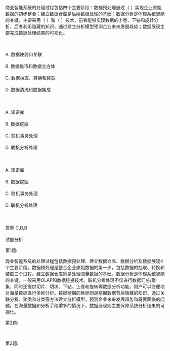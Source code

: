 <div class="detail lh2"><p>
商业智能系统的处理过程包括四个主要阶段：数据预处理通过（  ）实现企业原始数据的初步整合；建立数据仓库是后续数据处理的基础；数据分析是体现系统智能的关键，主要采用（  ）和（  ）技术，前者能够实现数据的上卷、下钻和旋转分析，后者利用隐藏的知识，通过建立分析模型预测企业未来发展趋势；数据展现主要完成数据处理结果的可视化。</p><br/><br/>A. 数据映射和关联<br/><br/>B. 数据集市和数据立方体<br/><br/>C. 数据抽取、转换和装载<br/><br/>D. 数据清洗和数据集成<br/><br/><br/><br/>A. 知识库<br/><br/>B. 数据挖掘<br/><br/>C. 联机事务处理<br/><br/>D. 联机分析处理<br/><br/><br/><br/>A. 知识库<br/><br/>B. 数据挖掘<br/><br/>C. 联机事务处理<br/><br/>D. 联机分析处理<br/><br/><br/><br/>答案 C,D,B<br/><br/>试题分析<br/><p>第1题:</p><p>商业智能系统的处理过程包括数据预处理、建立数据仓库、数据分析及数据展现4个主要阶段。数据预处理是整合企业原始数据的第一步，包括数据的抽取、转换和装载三个过程。建立数据仓库则是处理海量数据的基础。数据分析是体现系统智能的关键，一般采用OLAP和数据挖掘技术。联机分析处理不仅进行数据汇总/聚集，同时还提供切片、切块、下钻、上卷和旋转等数据分析功能。用户可以方便地对海量数据进行多维分析。数据挖掘的目标则是挖掘数据背后隐藏的知识，通过关联分析、聚类和分类等方法建立分析模型，预测企业未来发展趋势和将要面临的问题。在海量数据和分析手段增多的情况下，数据展现则主要保障系统分析结果的可视化。<br/></p><p></p><p>第2题:</p><p><br/></p><p>第3题:</p><p><br/></p></div>